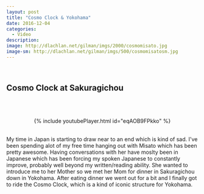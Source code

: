 ```yaml
---
layout: post
title: "Cosmo Clock & Yokohama"
date: 2016-12-04
categories:
  - Video
description: 
image: http://dlachlan.net/gilman/imgs/2000/cosmomisato.jpg
image-sm: http://dlachlan.net/gilman/imgs/500/cosmomisatosm.jpg
---
```

<br>

## Cosmo Clock at Sakuragichou

<br><br>

<center>
{% include youtubePlayer.html id="eqAOB9FPkko" %}
</center>

<br>

<p>My time in Japan is starting to draw near to an end which is kind of sad. I've been spending alot of my free time hanging out with Misato which has been pretty awesome. Having conversations with her have moslty been in Japanese which has been forcing my spoken Japanese to constantly improve, probably well beyond my written/reading ability. She wanted to introduce me to her Mother so we met her Mom for dinner in Sakuragichou down in Yokohama. After eating dinner we went out for a bit and I finally got to ride the Cosmo Clock, which is a kind of iconic structure for Yokohama. </p>

<br>
